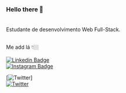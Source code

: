 ### Hello there 👋<br><br>

Estudante de desenvolvimento Web Full-Stack. <br> <br>

Me add lá 👇🏼 <br><br>
[![Linkedin Badge](https://img.shields.io/badge/-LinkedIn-blue?style=flat-square&logo=Linkedin&logoColor=white&link=https://www.linkedin.com/in/carlos-cesar-774a7a27)](https://www.linkedin.com/in/carlos-cesar-774a7a27)<br>
[![Instagram Badge](https://img.shields.io/badge/-Instagram-violet?style=flat-square&logo=Instagram&logoColor=white&link=https://www.instagram.com/cesar.sotnas)](https://www.instagram.com/cesar.sotnas)<br>

[![Twitter](https://img.shields.io/badge/Twitter-1DA1F2?style=for-the-badge&logo=twitter&logoColor=white)]<br>
[![Twitter](https://img.shields.io/twitter/url/https/twitter.com/CarlosCesariana.svg?style=social&label=Follow%20%40CarlosCesariana)](https://twitter.com/CarlosCesariana)


